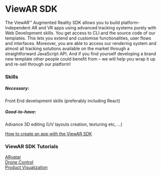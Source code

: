# ViewAR SDK

The ViewAR™ Augmented Reality SDK allows you to build platform-independent AR and VR apps using advanced tracking systems purely with Web Development skills. You get access to CLI and the source code of our templates. This lets you extend and customise functionalities, user flows and interfaces. Moreover, you are able to access our rendering system and almost all tracking solutions available on the market through a straightforward JavaScript API. And if you find yourself developing a brand new template other people could benefit from – we will help you wrap it up and re-sell through our platform!

### Skills
##### Necessary:
Front End development skills (preferably including React)
##### Good-to-have:
Advance 3D editing (UV layouts creation, texturing etc, ...)

[How to create an app with the ViewAR SDK](https://www.viewar.com/sdk-augmented-reality-developers-resellers-agencies/)

### ViewAR SDK Tutorials
[ARvatar](/tutorials/arvatar/arvatar-app-creation.md)<br>
[Drone Control](tutorials/arvatar/drone.md)<br>
[Product Visualization](/tutorials/react/create-your-first-ar-app.md)

